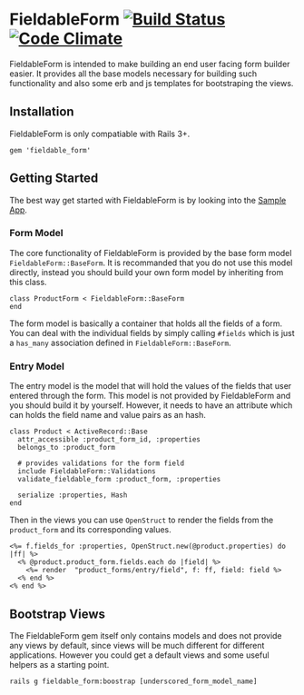 FieldableForm [![Build Status](https://travis-ci.org/rbao/fieldable_form.png)](https://travis-ci.org/rbao/fieldable_form) [![Code Climate](https://codeclimate.com/github/rbao/fieldable_form.png)](https://codeclimate.com/github/rbao/fieldable_form)
==============
FieldableForm is intended to make building an end user facing form builder easier. It provides all the base models necessary for building such functionality and also some erb and js templates for bootstraping the views.

Installation
-------------
FieldableForm is only compatiable with Rails 3+.

    gem 'fieldable_form'

Getting Started
----------
The best way get started with FieldableForm is by looking into the [Sample App](# "Sample App").

### Form Model
The core functionality of FieldableForm is provided by the base form model `FieldableForm::BaseForm`. It is recommanded that you do not use this model directly, instead you should build your own form model by inheriting from this class.
    
    class ProductForm < FieldableForm::BaseForm
    end

The form model is basically a container that holds all the fields of a form. You can deal with the individual fields by simply calling `#fields` which is just a `has_many` association defined in `FieldableForm::BaseForm`.

### Entry Model
The entry model is the model that will hold the values of the fields that user entered through the form. This model is not provided by FieldableForm and you should build it by yourself. However, it needs to have an attribute which can holds the field name and value pairs as an hash.

    class Product < ActiveRecord::Base
      attr_accessible :product_form_id, :properties
      belongs_to :product_form
      
      # provides validations for the form field
      include FieldableForm::Validations
      validate_fieldable_form :product_form, :properties
      
      serialize :properties, Hash
    end

Then in the views you can use `OpenStruct` to render the fields from the `product_form` and its corresponding values.
    
    <%= f.fields_for :properties, OpenStruct.new(@product.properties) do |ff| %>
      <% @product.product_form.fields.each do |field| %>
        <%= render  "product_forms/entry/field", f: ff, field: field %>
      <% end %>
    <% end %>

Bootstrap Views
----------------
The FieldableForm gem itself only contains models and does not provide any views by default, since views will be much different for different applications. However you could get a default views and some useful helpers as a starting point.

    rails g fieldable_form:boostrap [underscored_form_model_name]


